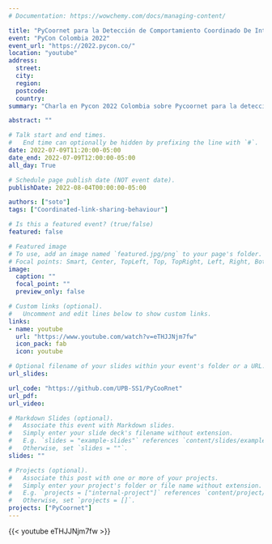 ```yaml
---
# Documentation: https://wowchemy.com/docs/managing-content/

title: "PyCoornet para la Detección de Comportamiento Coordinado De Intercambio de Enlaces En Redes Sociales (Coordinated Link Sharing Behavior)"
event: "PyCon Colombia 2022"
event_url: "https://2022.pycon.co/"
location: "youtube"
address:
  street:
  city:
  region:
  postcode:
  country:
summary: "Charla en Pycon 2022 Colombia sobre Pycoornet para la deteccion de Coordinated link sharing"

abstract: "" 

# Talk start and end times.
#   End time can optionally be hidden by prefixing the line with `#`.
date: 2022-07-09T11:20:00-05:00
date_end: 2022-07-09T12:00:00-05:00
all_day: True

# Schedule page publish date (NOT event date).
publishDate: 2022-08-04T00:00:00-05:00

authors: ["soto"]
tags: ["Coordinated-link-sharing-behaviour"]

# Is this a featured event? (true/false)
featured: false

# Featured image
# To use, add an image named `featured.jpg/png` to your page's folder. 
# Focal points: Smart, Center, TopLeft, Top, TopRight, Left, Right, BottomLeft, Bottom, BottomRight.
image:
  caption: ""
  focal_point: ""
  preview_only: false

# Custom links (optional).
#   Uncomment and edit lines below to show custom links.
links:
- name: youtube
  url: "https://www.youtube.com/watch?v=eTHJJNjm7fw"
  icon_pack: fab
  icon: youtube

# Optional filename of your slides within your event's folder or a URL.
url_slides:

url_code: "https://github.com/UPB-SS1/PyCooRnet"
url_pdf:
url_video:

# Markdown Slides (optional).
#   Associate this event with Markdown slides.
#   Simply enter your slide deck's filename without extension.
#   E.g. `slides = "example-slides"` references `content/slides/example-slides.md`.
#   Otherwise, set `slides = ""`.
slides: ""

# Projects (optional).
#   Associate this post with one or more of your projects.
#   Simply enter your project's folder or file name without extension.
#   E.g. `projects = ["internal-project"]` references `content/project/deep-learning/index.md`.
#   Otherwise, set `projects = []`.
projects: ["PyCoornet"]
---
```

{{< youtube eTHJJNjm7fw >}}